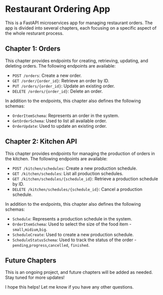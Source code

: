 
# Restaurant Ordering App

This is a FastAPI microservices app for managing restaurant orders. The app is divided into several chapters, each focusing on a specific aspect of the whole resturant process.

## Chapter 1: Orders

This chapter provides endpoints for creating, retrieving, updating, and deleting orders. The following endpoints are available:

- `POST /orders`: Create a new order.
- `GET /order/{order_id}`: Retrieve an order by ID.
- `PUT /orders/{order_id}`: Update an existing order.
- `DELETE /orders/{order_id}`: Delete an order.

In addition to the endpoints, this chapter also defines the following schemas:

- `OrderItemSchema`: Represents an order in the system.
- `GetOrderSchema`: Used to list all available order.
- `OrderUpdate`: Used to update an existing order.

## Chapter 2: Kitchen API

This chapter provides endpoints for managing the production of orders in the kitchen. The following endpoints are available:

- `POST /kitchen/schedules`: Create a new production schedule.
- `GET /kitchen/schedules`: List all production schedules.
- `GET /kitchen/schedules/{schedule_id}`: Retrieve a production schedule by ID.
- `DELETE /kitchen/schedules/{schedule_id}`: Cancel a production schedule.

In addition to the endpoints, this chapter also defines the following schemas:

- `Schedule`: Represents a production schedule in the system.
- `OrderItemSchema`: Used to select the size of the food item - `small`,`midium`,`big`.
- `ScheduleCreate`: Used to create a new production schedule.
- `ScheduleStatusSchema`: Used to track the status of the order - `pending`,`progress`,`cancelled`, `finished`.

## Future Chapters

This is an ongoing project, and future chapters will be added as needed. Stay tuned for more updates!

I hope this helps! Let me know if you have any other questions.

